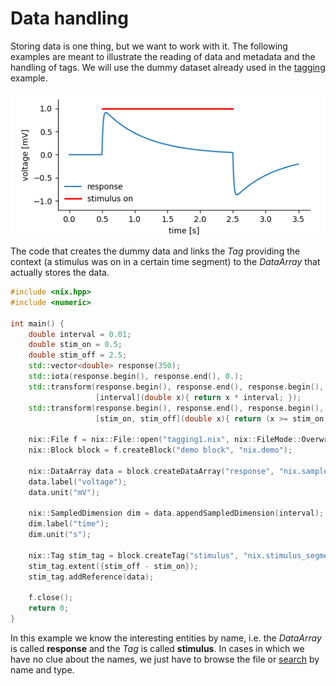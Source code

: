 # Data handling
Storing data is one thing, but we want to work with it. The
following examples are meant to illustrate the reading of data and
metadata and the handling of tags. We will use the dummy dataset already used in
the [tagging](./tagging.md) example.

![simple_tag_plot](./images/tag1.png "a system's response to a stimulus")

The code that creates the dummy data and links the *Tag* providing the
context (a stimulus was on in a certain time segment) to the
*DataArray* that actually stores the data.

```c++
#include <nix.hpp>
#include <numeric>

int main() {
    double interval = 0.01;
    double stim_on = 0.5;
    double stim_off = 2.5;
    std::vector<double> response(350);
    std::iota(response.begin(), response.end(), 0.);
    std::transform(response.begin(), response.end(), response.begin(),
                   [interval](double x){ return x * interval; });
    std::transform(response.begin(), response.end(), response.begin(),
                   [stim_on, stim_off](double x){ return (x >= stim_on && x < stim_off) ? 1 : 0; });

    nix::File f = nix::File::open("tagging1.nix", nix::FileMode::Overwrite);
    nix::Block block = f.createBlock("demo block", "nix.demo");

    nix::DataArray data = block.createDataArray("response", "nix.sampled", response);
    data.label("voltage");
    data.unit("mV");

    nix::SampledDimension dim = data.appendSampledDimension(interval);
    dim.label("time");
    dim.unit("s");

    nix::Tag stim_tag = block.createTag("stimulus", "nix.stimulus_segment", {stim_on});
    stim_tag.extent({stim_off - stim_on});
    stim_tag.addReference(data);

    f.close();
    return 0;
}
```

In this example we know the interesting entities by name, i.e. the
*DataArray* is called **response** and the *Tag* is called
**stimulus**. In cases in which we have no clue about the names, we
just have to browse the file or [search](#finding_stuff) by name and type.

